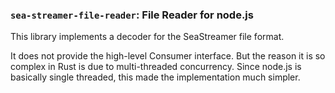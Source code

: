 ### `sea-streamer-file-reader`: File Reader for node.js

This library implements a decoder for the SeaStreamer file format.

It does not provide the high-level Consumer interface. But the reason it is so complex in Rust is due to multi-threaded concurrency. Since node.js is basically single threaded, this made the implementation much simpler.